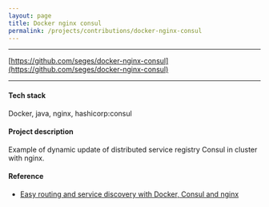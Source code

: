 ```yaml
---
layout: page
title: Docker nginx consul
permalink: /projects/contributions/docker-nginx-consul
---
```


----
[https://github.com/seges/docker-nginx-consul](https://github.com/seges/docker-nginx-consul)  
 
****

#### Tech stack
Docker, java, nginx, hashicorp:consul

#### Project description
Example of dynamic update of distributed service registry Consul in cluster with nginx.

#### Reference
* [Easy routing and service discovery with Docker, Consul and nginx](https://medium.com/@ladislavGazo/easy-routing-and-service-discovery-with-docker-consul-and-nginx-acfd48e1a291)